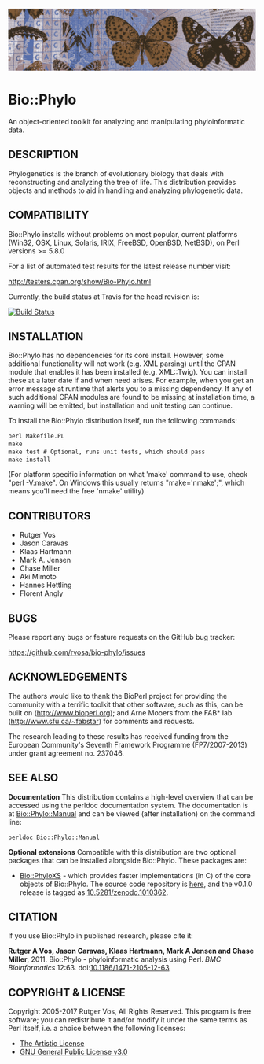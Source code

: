 ![](https://raw.githubusercontent.com/rvosa/bio-phylo/master/banner.png)

Bio::Phylo
==========

An object-oriented toolkit for analyzing and manipulating phyloinformatic data. 

DESCRIPTION
-----------
Phylogenetics is the branch of evolutionary biology that deals with reconstructing and 
analyzing the tree of life. This distribution provides objects and methods to aid in 
handling and analyzing phylogenetic data.

COMPATIBILITY
-------------
Bio::Phylo installs without problems on most popular, current platforms (Win32, OSX, 
Linux, Solaris, IRIX, FreeBSD, OpenBSD, NetBSD), on Perl versions >= 5.8.0

For a list of automated test results for the latest release number visit:

http://testers.cpan.org/show/Bio-Phylo.html

Currently, the build status at Travis for the head revision is:

[![Build Status](https://travis-ci.org/rvosa/bio-phylo.svg?branch=master)](https://travis-ci.org/rvosa/bio-phylo)

INSTALLATION
------------
Bio::Phylo has no dependencies for its core install. However, some additional 
functionality will not work (e.g. XML parsing) until the CPAN module that enables 
it has been installed (e.g. XML::Twig). You can install these at a later date if 
and when need arises. For example, when you get an error message at runtime that 
alerts you to a missing dependency. If any of such additional CPAN modules are 
found to be missing at installation time, a warning will be emitted, but 
installation and unit testing can continue.

To install the Bio::Phylo distribution itself, run the following commands: 

    perl Makefile.PL
    make
    make test # Optional, runs unit tests, which should pass
    make install
 
(For platform specific information on what 'make' command to use, check "perl -V:make". 
On Windows this usually returns "make='nmake';", which means you'll need the free 'nmake' 
utility)

CONTRIBUTORS
------------
* Rutger Vos
* Jason Caravas
* Klaas Hartmann
* Mark A. Jensen
* Chase Miller
* Aki Mimoto
* Hannes Hettling
* Florent Angly

BUGS
----
Please report any bugs or feature requests on the GitHub bug tracker:

https://github.com/rvosa/bio-phylo/issues
 
ACKNOWLEDGEMENTS
----------------
The authors would like to thank the BioPerl project for providing the community
with a terrific toolkit that other software, such as this, can be built on
(http://www.bioperl.org); and Arne Mooers from the FAB* lab (http://www.sfu.ca/~fabstar) 
for comments and requests.

The research leading to these results has received funding from the European
Community's Seventh Framework Programme (FP7/2007-2013) under grant agreement
no. 237046.

SEE ALSO
--------
**Documentation** This distribution contains a high-level overview that can be 
accessed using the perldoc documentation system. The documentation is at 
[Bio::Phylo::Manual](lib/Bio/Phylo/Manual.pod) and can be viewed (after 
installation) on the command line:

    perldoc Bio::Phylo::Manual

**Optional extensions** Compatible with this distribution are two optional 
packages that can be installed alongside Bio::Phylo. These packages are:
- [Bio::PhyloXS](http://search.cpan.org/dist/Bio-PhyloXS/) - which provides 
  faster implementations (in C) of the core objects of Bio::Phylo. The source
  code repository is [here](https://github.com/rvosa/bio-phylo-xs), and the
  v0.1.0 release is tagged as 
  [10.5281/zenodo.1010362](http://doi.org/10.5281/zenodo.1010362).
  

CITATION
--------
If you use Bio::Phylo in published research, please cite it:

**Rutger A Vos, Jason Caravas, Klaas Hartmann, Mark A Jensen
and Chase Miller**, 2011. Bio::Phylo - phyloinformatic analysis using Perl.
_BMC Bioinformatics_ 12:63.
doi:[10.1186/1471-2105-12-63](http://doi.org/10.1186/1471-2105-12-63)

COPYRIGHT & LICENSE
-------------------
Copyright 2005-2017 Rutger Vos, All Rights Reserved. This program is free software; 
you can redistribute it and/or modify it under the same terms as Perl itself, i.e.
a choice between the following licenses:
- [The Artistic License](COPYING)
- [GNU General Public License v3.0](LICENSE)

